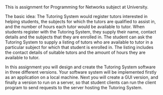 This is assignment for Programming for Networks subject at University.

The basic idea: The Tutoring System would register tutors interested in helping students, the subjects for 
which the tutors are qualified to assist in, and the number of hours each tutor would be available to tutor. 
When students register with the Tutoring System, they supply their name, contact details and the subjects 
that they are enrolled in.  The student can ask the Tutoring System to supply a listing of tutors who are 
available to tutor in a particular subject for which that student is enrolled in.  The listing includes the 
contact details of suitable tutors and the amount of hours they are available to tutor. 
 
In this assignment you will design and create the Tutoring System software in three different versions. 
Your software system will be implemented firstly as an application on a local machine. 
Next you will create a GUI version, and finally a version to run on a server, so that student clients 
can run the client program to send requests to the server hosting the Tutoring System. 
